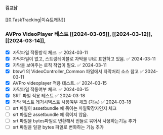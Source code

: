 

#### 김교남


[[0.TaskTracking|이슈트래킹]] 


### AVPro VideoPlayer 테스트 [[2024-03-05]], [[2024-03-12]], [[2024-03-14]], 
- [x] 자막파일 작동방식 체크. ✅ 2024-03-11
- [x] 자막파일이 없고, 스트링테이블로 자막을 UI로 표현하고 있음. ✅ 2024-03-11
- [x] 자막을 보여주는 로직 작업이 필요. ✅ 2024-03-11
- [x] btsw1 의 VideoController_Common 파일에서 자막처리 소스 참고 ✅ 2024-03-11
- [x] AVPro videoplayer 적용 테스트. ✅ 2024-03-15
- [x] 자막파일 작동여부 체크. ✅ 2024-03-15
- [x] SRT 파일 적용 테스트 ✅ 2024-03-18
- [x] 자막 텍스트 레거시텍스트 사용여부 체크 (가능) ✅ 2024-03-18
- [ ] srt 파일이 assetbundle 에 묶이는 파일확장자인지 체크 
- [ ] srt 파일은 assetbundle 에 묶이지 않음.
- [ ] srt 파일을 bytes파일로 변환해서 번들로 묶어서 사용하는기능 추가
- [ ] srt 파일을 일괄 bytes 파일로 변화하는 기능 추가
